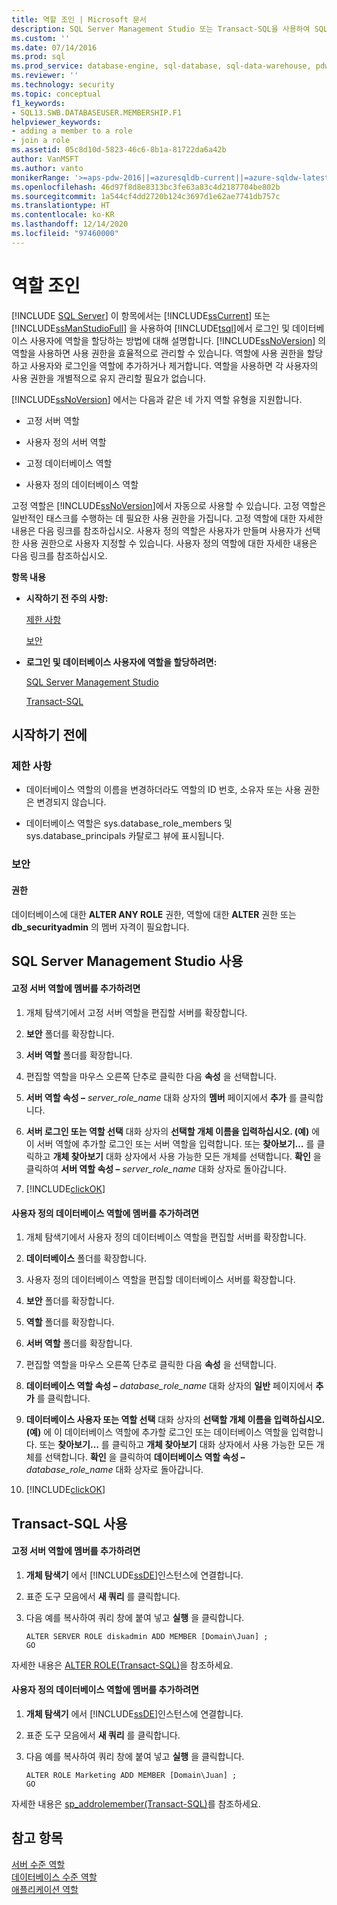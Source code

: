 ```yaml
---
title: 역할 조인 | Microsoft 문서
description: SQL Server Management Studio 또는 Transact-SQL을 사용하여 SQL Server에서 로그인 및 데이터베이스 사용자에게 역할을 할당하는 방법을 알아봅니다. 역할을 사용하여 사용 권한을 관리합니다.
ms.custom: ''
ms.date: 07/14/2016
ms.prod: sql
ms.prod_service: database-engine, sql-database, sql-data-warehouse, pdw
ms.reviewer: ''
ms.technology: security
ms.topic: conceptual
f1_keywords:
- SQL13.SWB.DATABASEUSER.MEMBERSHIP.F1
helpviewer_keywords:
- adding a member to a role
- join a role
ms.assetid: 05c8d10d-5823-46c6-8b1a-81722da6a42b
author: VanMSFT
ms.author: vanto
monikerRange: '>=aps-pdw-2016||=azuresqldb-current||=azure-sqldw-latest||>=sql-server-2016||>=sql-server-linux-2017||=azuresqldb-mi-current'
ms.openlocfilehash: 46d97f8d8e8313bc3fe63a83c4d2187704be802b
ms.sourcegitcommit: 1a544cf4dd2720b124c3697d1e62ae7741db757c
ms.translationtype: HT
ms.contentlocale: ko-KR
ms.lasthandoff: 12/14/2020
ms.locfileid: "97460000"
---
```

# <a name="join-a-role"></a>역할 조인
[!INCLUDE [SQL Server](../../../includes/applies-to-version/sql-asdb-asdbmi-asa-pdw.md)]
  이 항목에서는 [!INCLUDE[ssCurrent](../../../includes/sscurrent-md.md)] 또는 [!INCLUDE[ssManStudioFull](../../../includes/ssmanstudiofull-md.md)] 을 사용하여 [!INCLUDE[tsql](../../../includes/tsql-md.md)]에서 로그인 및 데이터베이스 사용자에 역할을 할당하는 방법에 대해 설명합니다. [!INCLUDE[ssNoVersion](../../../includes/ssnoversion-md.md)] 의 역할을 사용하면 사용 권한을 효율적으로 관리할 수 있습니다. 역할에 사용 권한을 할당하고 사용자와 로그인을 역할에 추가하거나 제거합니다. 역할을 사용하면 각 사용자의 사용 권한을 개별적으로 유지 관리할 필요가 없습니다.  
  
 [!INCLUDE[ssNoVersion](../../../includes/ssnoversion-md.md)] 에서는 다음과 같은 네 가지 역할 유형을 지원합니다.  
  
-   고정 서버 역할  
  
-   사용자 정의 서버 역할  
  
-   고정 데이터베이스 역할  
  
-   사용자 정의 데이터베이스 역할  
  
 고정 역할은 [!INCLUDE[ssNoVersion](../../../includes/ssnoversion-md.md)]에서 자동으로 사용할 수 있습니다. 고정 역할은 일반적인 태스크를 수행하는 데 필요한 사용 권한을 가집니다. 고정 역할에 대한 자세한 내용은 다음 링크를 참조하십시오. 사용자 정의 역할은 사용자가 만들며 사용자가 선택한 사용 권한으로 사용자 지정할 수 있습니다. 사용자 정의 역할에 대한 자세한 내용은 다음 링크를 참조하십시오.  
  
 **항목 내용**  
  
-   **시작하기 전 주의 사항:**  
  
     [제한 사항](#Restrictions)  
  
     [보안](#Security)  
  
-   **로그인 및 데이터베이스 사용자에 역할을 할당하려면:**  
  
     [SQL Server Management Studio](#SSMSProcedure)  
  
     [Transact-SQL](#TsqlProcedure)  
  
##  <a name="before-you-begin"></a><a name="BeforeYouBegin"></a> 시작하기 전에  
  
###  <a name="limitations-and-restrictions"></a><a name="Restrictions"></a> 제한 사항  
  
-   데이터베이스 역할의 이름을 변경하더라도 역할의 ID 번호, 소유자 또는 사용 권한은 변경되지 않습니다.  
  
-   데이터베이스 역할은 sys.database_role_members 및 sys.database_principals 카탈로그 뷰에 표시됩니다.  
  
###  <a name="security"></a><a name="Security"></a> 보안  
  
####  <a name="permissions"></a><a name="Permissions"></a> 권한  
 데이터베이스에 대한 **ALTER ANY ROLE** 권한, 역할에 대한 **ALTER** 권한 또는 **db_securityadmin** 의 멤버 자격이 필요합니다.  
  
##  <a name="using-sql-server-management-studio"></a><a name="SSMSProcedure"></a> SQL Server Management Studio 사용  
  
#### <a name="to-add-a-member-to-a-fixed-server-role"></a>고정 서버 역할에 멤버를 추가하려면  
  
1.  개체 탐색기에서 고정 서버 역할을 편집할 서버를 확장합니다.  
  
2.  **보안** 폴더를 확장합니다.  
  
3.  **서버 역할** 폴더를 확장합니다.  
  
4.  편집할 역할을 마우스 오른쪽 단추로 클릭한 다음 **속성** 을 선택합니다.  
  
5.  **서버 역할 속성 –** _server\_role\_name_ 대화 상자의 **멤버** 페이지에서 **추가** 를 클릭합니다.  
  
6.  **서버 로그인 또는 역할 선택** 대화 상자의 **선택할 개체 이름을 입력하십시오. (예)** 에 이 서버 역할에 추가할 로그인 또는 서버 역할을 입력합니다. 또는 **찾아보기…** 를 클릭하고 **개체 찾아보기** 대화 상자에서 사용 가능한 모든 개체를 선택합니다. **확인** 을 클릭하여 **서버 역할 속성 –** _server\_role\_name_ 대화 상자로 돌아갑니다.  
  
7.  [!INCLUDE[clickOK](../../../includes/clickok-md.md)]  
  
#### <a name="to-add-a-member-to-a-user-defined-database-role"></a>사용자 정의 데이터베이스 역할에 멤버를 추가하려면  
  
1.  개체 탐색기에서 사용자 정의 데이터베이스 역할을 편집할 서버를 확장합니다.  
  
2.  **데이터베이스** 폴더를 확장합니다.  
  
3.  사용자 정의 데이터베이스 역할을 편집할 데이터베이스 서버를 확장합니다.  
  
4.  **보안** 폴더를 확장합니다.  
  
5.  **역할** 폴더를 확장합니다.  
  
6.  **서버 역할** 폴더를 확장합니다.  
  
7.  편집할 역할을 마우스 오른쪽 단추로 클릭한 다음 **속성** 을 선택합니다.  
  
8.  **데이터베이스 역할 속성 –** _database\_role\_name_ 대화 상자의 **일반** 페이지에서 **추가** 를 클릭합니다.  
  
9. **데이터베이스 사용자 또는 역할 선택** 대화 상자의 **선택할 개체 이름을 입력하십시오. (예)** 에 이 데이터베이스 역할에 추가할 로그인 또는 데이터베이스 역할을 입력합니다. 또는 **찾아보기…** 를 클릭하고 **개체 찾아보기** 대화 상자에서 사용 가능한 모든 개체를 선택합니다. **확인** 을 클릭하여 **데이터베이스 역할 속성 –** _database\_role\_name_ 대화 상자로 돌아갑니다.  
  
10. [!INCLUDE[clickOK](../../../includes/clickok-md.md)]  
  
##  <a name="using-transact-sql"></a><a name="TsqlProcedure"></a> Transact-SQL 사용  
  
#### <a name="to-add-a-member-to-a-fixed-server-role"></a>고정 서버 역할에 멤버를 추가하려면  
  
1.  **개체 탐색기** 에서 [!INCLUDE[ssDE](../../../includes/ssde-md.md)]인스턴스에 연결합니다.  
  
2.  표준 도구 모음에서 **새 쿼리** 를 클릭합니다.  
  
3.  다음 예를 복사하여 쿼리 창에 붙여 넣고 **실행** 을 클릭합니다.  
  
    ```  
    ALTER SERVER ROLE diskadmin ADD MEMBER [Domain\Juan] ;  
    GO  
    ```  
  
 자세한 내용은 [ALTER ROLE&#40;Transact-SQL&#41;](../../../t-sql/statements/alter-role-transact-sql.md)을 참조하세요.  
  
#### <a name="to-add-a-member-to-a-user-defined-database-role"></a>사용자 정의 데이터베이스 역할에 멤버를 추가하려면  
  
1.  **개체 탐색기** 에서 [!INCLUDE[ssDE](../../../includes/ssde-md.md)]인스턴스에 연결합니다.  
  
2.  표준 도구 모음에서 **새 쿼리** 를 클릭합니다.  
  
3.  다음 예를 복사하여 쿼리 창에 붙여 넣고 **실행** 을 클릭합니다.  
  
    ```  
    ALTER ROLE Marketing ADD MEMBER [Domain\Juan] ;  
    GO  
    ```  
  
 자세한 내용은 [sp_addrolemember&#40;Transact-SQL&#41;](../../../relational-databases/system-stored-procedures/sp-addrolemember-transact-sql.md)를 참조하세요.  
  
## <a name="see-also"></a>참고 항목  
 [서버 수준 역할](../../../relational-databases/security/authentication-access/server-level-roles.md)   
 [데이터베이스 수준 역할](../../../relational-databases/security/authentication-access/database-level-roles.md)   
 [애플리케이션 역할](../../../relational-databases/security/authentication-access/application-roles.md)  
  
  
